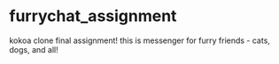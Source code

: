 # furrychat_assignment

kokoa clone final assignment!
this is messenger for furry friends - cats, dogs, and all!
